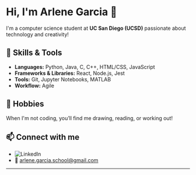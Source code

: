 # Hi, I'm Arlene Garcia 👋

I'm a computer science student at **UC San Diego (UCSD)** passionate about technology and creativity!

## 🚀 Skills & Tools
- **Languages:** Python, Java, C, C++, HTML/CSS, JavaScript
- **Frameworks & Libraries:** React, Node.js, Jest
- **Tools:** Git, Jupyter Notebooks, MATLAB
- **Workflow:** Agile

## 🎨 Hobbies
When I'm not coding, you’ll find me drawing, reading, or working out!

## 📫 Connect with me
- ![LinkedIn](https://www.linkedin.com/in/arlene-garcia-27260b296/)
- 📧 arlene.garcia.school@gmail.com

---
<!--
**arlenecse/arlenecse** is a ✨ _special_ ✨ repository because its `README.md` (this file) appears on your GitHub profile.

Here are some ideas to get you started:

- 🔭 I’m currently working on ...
- 🌱 I’m currently learning ...
- 👯 I’m looking to collaborate on ...
- 🤔 I’m looking for help with ...
- 💬 Ask me about ...
- 📫 How to reach me: ...
- 😄 Pronouns: ...
- ⚡ Fun fact: ...
-->
